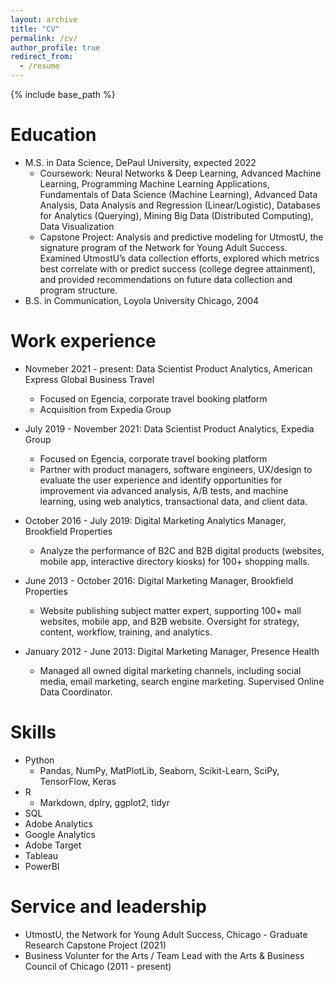 ```yaml
---
layout: archive
title: "CV"
permalink: /cv/
author_profile: true
redirect_from:
  - /resume
---
```


{% include base_path %}

Education
======
* M.S. in Data Science, DePaul University, expected 2022
  * Coursework: Neural Networks & Deep Learning, Advanced Machine Learning, Programming Machine Learning Applications, Fundamentals of Data Science (Machine Learning), Advanced Data Analysis, Data Analysis and Regression (Linear/Logistic), Databases for Analytics (Querying), Mining Big Data (Distributed Computing), Data Visualization
  * Capstone Project: Analysis and predictive modeling for UtmostU, the signature program of the Network for Young Adult Success. Examined UtmostU’s data collection efforts, explored which metrics best correlate with or predict success (college degree attainment), and provided recommendations on future data collection and program structure.
* B.S. in Communication, Loyola University Chicago, 2004

Work experience
======
* Novmeber 2021 - present: Data Scientist Product Analytics, American Express Global Business Travel 
  * Focused on Egencia, corporate travel booking platform 
  * Acquisition from Expedia Group 

* July 2019 - November 2021: Data Scientist Product Analytics, Expedia Group
  * Focused on Egencia, corporate travel booking platform 
  * Partner with product managers, software engineers, UX/design to evaluate the user experience and identify opportunities for improvement via advanced analysis, A/B tests, and machine learning, using web analytics, transactional data, and client data.

* October 2016 - July 2019: Digital Marketing Analytics Manager, Brookfield Properties
  * Analyze the performance of B2C and B2B digital products (websites, mobile app, interactive directory kiosks) for 100+ shopping malls. 
  
* June 2013 - October 2016: Digital Marketing Manager, Brookfield Properties
  * Website publishing subject matter expert, supporting 100+ mall websites, mobile app, and B2B website. Oversight for strategy, content, workflow, training, and analytics.
  
* January 2012 - June 2013: Digital Marketing Manager, Presence Health
  * Managed all owned digital marketing channels, including social media, email marketing, search engine marketing. Supervised Online Data Coordinator. 
  
Skills
======
* Python
  * Pandas, NumPy, MatPlotLib, Seaborn, Scikit-Learn, SciPy, TensorFlow, Keras  
* R
  * Markdown, dplry, ggplot2, tidyr
* SQL 
* Adobe Analytics
* Google Analytics
* Adobe Target 
* Tableau
* PowerBI
  
Service and leadership
======
* UtmostU, the Network for Young Adult Success, Chicago - Graduate Research Capstone Project (2021) 
* Business Volunter for the Arts / Team Lead with the Arts & Business Council of Chicago (2011 - present) 
